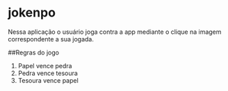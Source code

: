 # jokenpo

Nessa aplicação o usuário joga contra a app mediante o clique na imagem correspondente a sua jogada.

##Regras do jogo
1) Papel vence pedra
2) Pedra vence tesoura
3) Tesoura vence papel
